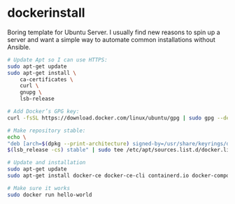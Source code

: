 # dockerinstall
Boring template for Ubuntu Server. I usually find new reasons to spin up a server and want a simple way to automate common installations without Ansible.

```bash
# Update Apt so I can use HTTPS:
sudo apt-get update
sudo apt-get install \
    ca-certificates \
    curl \
    gnupg \
    lsb-release
```

```bash
# Add Docker’s GPG key:
curl -fsSL https://download.docker.com/linux/ubuntu/gpg | sudo gpg --dearmor -o /usr/share/keyrings/docker-archive-keyring.gpg
```

```bash
# Make repository stable:
echo \
"deb [arch=$(dpkg --print-architecture) signed-by=/usr/share/keyrings/docker-archive-keyring.gpg] https://download.docker.com/linux/ubuntu \
$(lsb_release -cs) stable" | sudo tee /etc/apt/sources.list.d/docker.list > /dev/null
```

```bash
# Update and installation
sudo apt-get update
sudo apt-get install docker-ce docker-ce-cli containerd.io docker-compose
```

```bash
# Make sure it works
sudo docker run hello-world
